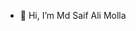 - 👋 Hi, I’m Md Saif Ali Molla

<!---
MdSaifAliMolla/MdSaifAliMolla is a ✨ special ✨ repository because its `README.md` (this file) appears on your GitHub profile.
You can click the Preview link to take a look at your changes.
--->
